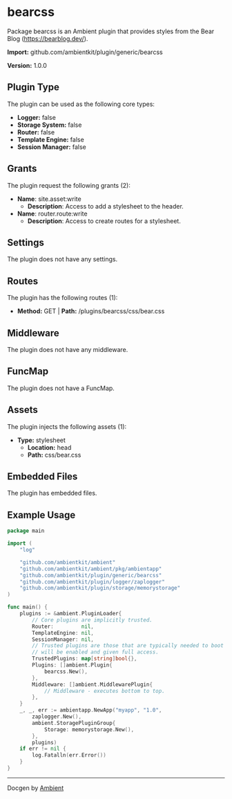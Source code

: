 # bearcss

Package bearcss is an Ambient plugin that provides styles from the Bear Blog (https://bearblog.dev/).

**Import:** github.com/ambientkit/plugin/generic/bearcss

**Version:** 1.0.0

## Plugin Type

The plugin can be used as the following core types:

- **Logger:** false
- **Storage System:** false
- **Router:** false
- **Template Engine:** false
- **Session Manager:** false

## Grants

The plugin request the following grants (2):

- **Name**: site.asset:write
  - **Description**: Access to add a stylesheet to the header.
- **Name**: router.route:write
  - **Description**: Access to create routes for a stylesheet.

## Settings

The plugin does not have any settings.

## Routes

The plugin has the following routes (1):
  - **Method:** GET | **Path:** /plugins/bearcss/css/bear.css

## Middleware

The plugin does not have any middleware.

## FuncMap

The plugin does not have a FuncMap.

## Assets

The plugin injects the following assets (1):

  - **Type:** stylesheet
    - **Location:** head
    - **Path:** css/bear.css

## Embedded Files

The plugin has embedded files.

## Example Usage

```go
package main

import (
	"log"

	"github.com/ambientkit/ambient"
	"github.com/ambientkit/ambient/pkg/ambientapp"
	"github.com/ambientkit/plugin/generic/bearcss"
	"github.com/ambientkit/plugin/logger/zaplogger"
	"github.com/ambientkit/plugin/storage/memorystorage"
)

func main() {
	plugins := &ambient.PluginLoader{
		// Core plugins are implicitly trusted.
		Router:         nil,
		TemplateEngine: nil,
		SessionManager: nil,
		// Trusted plugins are those that are typically needed to boot so they
		// will be enabled and given full access.
		TrustedPlugins: map[string]bool{},
		Plugins: []ambient.Plugin{
			bearcss.New(),
		},
		Middleware: []ambient.MiddlewarePlugin{
			// Middleware - executes bottom to top.
		},
	}
	_, _, err := ambientapp.NewApp("myapp", "1.0",
		zaplogger.New(),
		ambient.StoragePluginGroup{
			Storage: memorystorage.New(),
		},
		plugins)
	if err != nil {
		log.Fatalln(err.Error())
	}
}
```

---

Docgen by [Ambient](https://ambientkit.github.io)